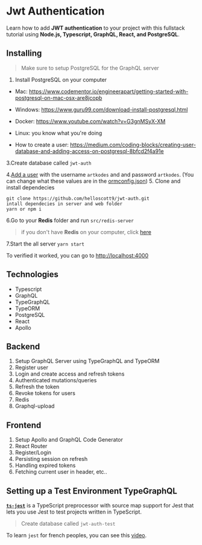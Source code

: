 # Jwt Authentication

Learn how to add **JWT authentication** to your project with this fullstack tutorial using **Node.js, Typescript, GraphQL, React, and PostgreSQL**.

## Installing

>Make sure to setup PostgreSQL for the GraphQL server

1. Install PostgreSQL on your computer

* Mac: https://www.codementor.io/engineerapart/getting-started-with-postgresql-on-mac-osx-are8jcopb

* Windows: https://www.guru99.com/download-install-postgresql.html

* Docker: https://www.youtube.com/watch?v=G3gnMSyX-XM

* Linux: you know what you're doing

* How to create a user: https://medium.com/coding-blocks/creating-user-database-and-adding-access-on-postgresql-8bfcd2f4a91e

3.Create database called  `jwt-auth`

4.[Add a user](https://medium.com/coding-blocks/creating-user-database-and-adding-access-on-postgresql-8bfcd2f4a91e)  with the username  `artkodes`  and and  password `artkodes`. (You can change what these values are in the  [ormconfig.json](https://github.com/benawad/graphql-ts-server-boilerplate/blob/master/ormconfig.json))
5.  Clone and install dependecies

```
git clone https://github.com/helloscott9/jwt-auth.git
intall dependecies in server and web folder
yarn or npm i 
```

6.Go to your **Redis** folder and run `src/redis-server`

> if you don't have **Redis** on your computer, click [here]([https://www.youtube.com/watch?v=4dzu1A1MW2A])

7.Start the all server
`yarn start`

To verified it worked, you can go to [http://localhost:4000](http://localhost:4000/)

## Technologies

- Typescript
- GraphQL
- TypeGraphQL
- TypeORM
- PostgreSQL
- React
- Apollo

## Backend

 1. Setup GraphQL Server using TypeGraphQL and TypeORM
 2. Register user
 3. Login and create access and refresh tokens
 4. Authenticated mutations/queries
 5. Refresh the token
 6. Revoke tokens for users
 7. Redis
 8. Graphql-upload

## Frontend

 1. Setup Apollo and GraphQL Code Generator
 2. React Router
 3. Register/Login
 4. Persisting session on refresh
 5. Handling expired tokens
 6. Fetching current user in header, etc..

## Setting up a Test Environment TypeGraphQL

[**`ts-jest`**]([https://github.com/kulshekhar/ts-jest](https://github.com/kulshekhar/ts-jest)) is a TypeScript preprocessor with source map support for Jest that lets you use Jest to test projects written in TypeScript.

>Create database called `jwt-auth-test`

To  learn `jest` for french peoples, you can see this [video](https://www.youtube.com/watch?v=_9JTTGI9-K0).
